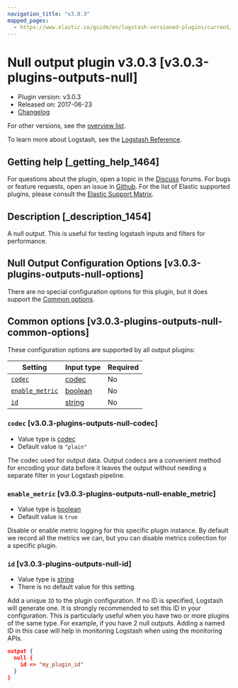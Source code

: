 ```yaml
---
navigation_title: "v3.0.3"
mapped_pages:
  - https://www.elastic.co/guide/en/logstash-versioned-plugins/current/v3.0.3-plugins-outputs-null.html
---
```


# Null output plugin v3.0.3 [v3.0.3-plugins-outputs-null]


* Plugin version: v3.0.3
* Released on: 2017-06-23
* [Changelog](https://github.com/logstash-plugins/logstash-output-null/blob/v3.0.3/CHANGELOG.md)

For other versions, see the [overview list](output-null-index.md).

To learn more about Logstash, see the [Logstash Reference](logstash://reference/index.md).

## Getting help [_getting_help_1464]

For questions about the plugin, open a topic in the [Discuss](http://discuss.elastic.co) forums. For bugs or feature requests, open an issue in [Github](https://github.com/logstash-plugins/logstash-output-null). For the list of Elastic supported plugins, please consult the [Elastic Support Matrix](https://www.elastic.co/support/matrix#matrix_logstash_plugins).


## Description [_description_1454]

A null output. This is useful for testing logstash inputs and filters for performance.


## Null Output Configuration Options [v3.0.3-plugins-outputs-null-options]

There are no special configuration options for this plugin, but it does support the [Common options](v3-0-3-plugins-outputs-null.md#v3.0.3-plugins-outputs-null-common-options).


## Common options [v3.0.3-plugins-outputs-null-common-options]

These configuration options are supported by all output plugins:

| Setting | Input type | Required |
| --- | --- | --- |
| [`codec`](v3-0-3-plugins-outputs-null.md#v3.0.3-plugins-outputs-null-codec) | [codec](logstash://reference/configuration-file-structure.md#codec) | No |
| [`enable_metric`](v3-0-3-plugins-outputs-null.md#v3.0.3-plugins-outputs-null-enable_metric) | [boolean](logstash://reference/configuration-file-structure.md#boolean) | No |
| [`id`](v3-0-3-plugins-outputs-null.md#v3.0.3-plugins-outputs-null-id) | [string](logstash://reference/configuration-file-structure.md#string) | No |

### `codec` [v3.0.3-plugins-outputs-null-codec]

* Value type is [codec](logstash://reference/configuration-file-structure.md#codec)
* Default value is `"plain"`

The codec used for output data. Output codecs are a convenient method for encoding your data before it leaves the output without needing a separate filter in your Logstash pipeline.


### `enable_metric` [v3.0.3-plugins-outputs-null-enable_metric]

* Value type is [boolean](logstash://reference/configuration-file-structure.md#boolean)
* Default value is `true`

Disable or enable metric logging for this specific plugin instance. By default we record all the metrics we can, but you can disable metrics collection for a specific plugin.


### `id` [v3.0.3-plugins-outputs-null-id]

* Value type is [string](logstash://reference/configuration-file-structure.md#string)
* There is no default value for this setting.

Add a unique `ID` to the plugin configuration. If no ID is specified, Logstash will generate one. It is strongly recommended to set this ID in your configuration. This is particularly useful when you have two or more plugins of the same type. For example, if you have 2 null outputs. Adding a named ID in this case will help in monitoring Logstash when using the monitoring APIs.

```json
output {
  null {
    id => "my_plugin_id"
  }
}
```



